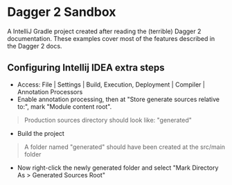 # Dagger 2 Sandbox

A IntelliJ Gradle project created after reading the (terrible) Dagger 2 documentation. These examples cover most of the features described in the Dagger 2 docs.

## Configuring Intellij IDEA extra steps

- Access: File | Settings | Build, Execution, Deployment | Compiler | Annotation Processors
- Enable annotation processing, then at "Store generate sources relative to:", mark "Module content root".
> Production sources directory should look like: "generated"
- Build the project
> A folder named "generated" should have been created at the src/main folder
- Now right-click the newly generated folder and select "Mark Directory As > Generated Sources Root"
